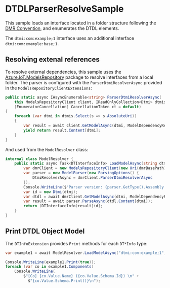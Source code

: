 # DTDLParserResolveSample

This sample loads an interface located in a folder structure following the [DMR Convention](https://github.com/Azure/iot-plugandplay-models-tools/wiki/Resolution-Convention), and enumerates the DTDL elements.

The `dtmi:com:example;1` interface uses an additional interface `dtmi:com:example:base;1`. 

## Resolving extenal references

To resolve external dependencies, this sample uses the [Azure.IoT.ModelsRepository](https://www.nuget.org/packages/Azure.IoT.ModelsRepository) package  to resolve interfaces from a local folder. The parser is configured with the `ParserDtmiResolverAsync` provided in the `ModelsRepositoryClientExtensions`:

```cs
public static async IAsyncEnumerable<string> ParserDtmiResolverAsync(
    this ModelsRepositoryClient client, IReadOnlyCollection<Dtmi> dtmis,
    [EnumeratorCancellation] CancellationToken ct = default)
{
    foreach (var dtmi in dtmis.Select(s => s.AbsoluteUri))
    {
        var result = await client.GetModelAsync(dtmi, ModelDependencyResolution.Disabled, ct);
        yield return result.Content[dtmi];
    }
}
``` 

And used from the `ModelResolver` class:

```cs
internal class ModelResolver {
    public static async Task<DTInterfaceInfo> LoadModelAsync(string dtmi, string dmrBasePath) {
        var dmrClient = new ModelsRepositoryClient(new Uri(dmrBasePath));
        var parser = new ModelParser(new ParsingOptions() {
            DtmiResolverAsync = dmrClient.ParserDtmiResolverAsync
        });
        Console.WriteLine($"Parser version: {parser.GetType().Assembly.FullName}\n Resolving from: {new DirectoryInfo(dmrBasePath).FullName}");
        var id = new Dtmi(dtmi);
        var dtdl = await dmrClient.GetModelAsync(dtmi, ModelDependencyResolution.Disabled);
        var result = await parser.ParseAsync(dtdl.Content[dtmi]);
        return (DTInterfaceInfo)result[id];
    }
}
```


## Print DTDL Object Model

The `DTInfoExtension` provides `Print` methods for each `DT*Info` type:

```cs
var example1 = await ModelResolver.LoadModelAsync("dtmi:com:example;1", basePath);

Console.WriteLine(example1.Print(true));
foreach (var co in example1.Components) 
    Console.WriteLine(
        $"[Co] {co.Value.Name} ({co.Value.Schema.Id}) \n" +
          $"{co.Value.Schema.Print()}\n");
```